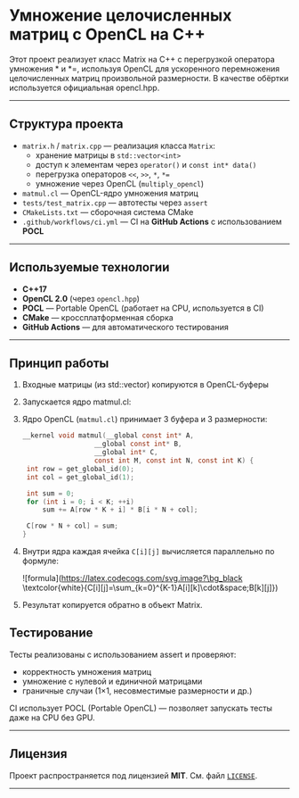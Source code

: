 # Умножение целочисленных матриц с OpenCL на C++

Этот проект реализует класс Matrix на C++ с перегрузкой оператора умножения * и *=, используя OpenCL для ускоренного перемножения целочисленных матриц произвольной размерности. В качестве обёртки используется официальная opencl.hpp.

---

## Структура проекта

- `matrix.h` / `matrix.cpp` — реализация класса `Matrix`:
  - хранение матрицы в `std::vector<int>`
  - доступ к элементам через `operator()` и `const int* data()`
  - перегрузка операторов `<<`, `>>`, `*`, `*=`
  - умножение через OpenCL (`multiply_opencl`)
- `matmul.cl` — OpenCL-ядро умножения матриц
- `tests/test_matrix.cpp` — автотесты через `assert`
- `CMakeLists.txt` — сборочная система CMake
- `.github/workflows/ci.yml` — CI на **GitHub Actions** с использованием **POCL**

---

## Используемые технологии

- **C++17**
- **OpenCL 2.0** (через `opencl.hpp`)
- **POCL** — Portable OpenCL (работает на CPU, используется в CI)
- **CMake** — кроссплатформенная сборка
- **GitHub Actions** — для автоматического тестирования

---

## Принцип работы

1. Входные матрицы (из std::vector<int>) копируются в OpenCL-буферы
2. Запускается ядро matmul.cl:
3. Ядро OpenCL (`matmul.cl`) принимает 3 буфера и 3 размерности:
   ```c
   __kernel void matmul(__global const int* A,
                     __global const int* B,
                     __global int* C,
                     const int M, const int N, const int K) {
    int row = get_global_id(0);
    int col = get_global_id(1);

    int sum = 0;
    for (int i = 0; i < K; ++i)
        sum += A[row * K + i] * B[i * N + col];

    C[row * N + col] = sum;
   }
   ```
4. Внутри ядра каждая ячейка `C[i][j]` вычисляется параллельно по формуле:

   ![formula](https://latex.codecogs.com/svg.image?\bg_black \textcolor{white}{C[i][j]=\sum_{k=0}^{K-1}A[i][k]\cdot&space;B[k][j]})

5. Результат копируется обратно в объект Matrix.

## Тестирование

Тесты реализованы с использованием assert и проверяют:

- корректность умножения матриц
- умножение с нулевой и единичной матрицами
- граничные случаи (1×1, несовместимые размерности и др.)

CI использует POCL (Portable OpenCL) — позволяет запускать тесты даже на CPU без GPU.

---

## Лицензия

Проект распространяется под лицензией **MIT**. См. файл [`LICENSE`](./LICENSE).

---

